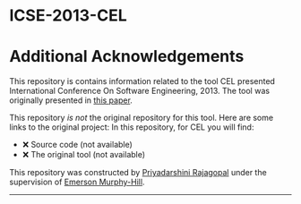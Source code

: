 # ICSE-2013-CEL

# Additional Acknowledgements #

This repository is contains information related to the tool CEL presented International Conference On Software Engineering, 2013. The tool was originally presented in [this paper](http://dl.acm.org/citation.cfm?id=2486996).

This repository _is not_ the original repository for this tool. Here are some links to the original project:
In this repository, for CEL you will find:
* :x: Source code (not available)
* :x: The original tool (not available)

This repository was constructed by [Priyadarshini Rajagopal](https://github.com/PriyadarshiniRajagopal) under the supervision of [Emerson Murphy-Hill](https://github.com/CaptainEmerson).  

***
